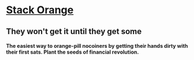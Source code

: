 # [Stack Orange](https://stackorange.com)

## They won't get it until they get some

#### The easiest way to orange-pill nocoiners by getting their hands dirty with their first sats. Plant the seeds of financial revolution.
